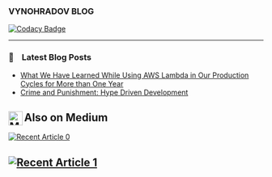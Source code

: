 ### VYNOHRADOV BLOG

[![Codacy Badge](https://api.codacy.com/project/badge/Grade/ce02b1ef6fbc46e38828eda4c11d09e3)](https://app.codacy.com/gh/MaxVynohradov/maxvynohradov.github.io?utm_source=github.com&utm_medium=referral&utm_content=MaxVynohradov/maxvynohradov.github.io&utm_campaign=Badge_Grade)

---

### 📝 &nbsp;&nbsp; Latest Blog Posts

- [What We Have Learned While Using AWS Lambda in Our Production Cycles for More than One Year](https://maxvynohradov.github.io/blog/what-we-have-learned-while-using-aws-lambda-in-our-production-cycles-for-more-than-one-year/)
- [Crime and Punishment: Hype Driven Development](https://maxvynohradov.github.io/blog/crime-and-punishment-hype-driven-development/)

## [<img align="left" alt="MaxVynohradov | GitHub" width="28px" src="https://cdn.jsdelivr.net/npm/simple-icons@v3/icons/medium.svg" />][medium] Also on Medium

 <a target="_blank" href="https://github-readme-medium-recent-article.vercel.app/medium/@vinogradov.max97/0"><img src="https://github-readme-medium-recent-article.vercel.app/medium/@vinogradov.max97/0" alt="Recent Article 0"> 

 <a target="_blank" href="https://github-readme-medium-recent-article.vercel.app/medium/@vinogradov.max97/1"><img src="https://github-readme-medium-recent-article.vercel.app/medium/@vinogradov.max97/1" alt="Recent Article 1"> 
---

[medium]: https://medium.com/@vinogradov.max97
